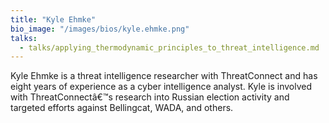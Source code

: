```yaml
---
title: "Kyle Ehmke"
bio_image: "/images/bios/kyle.ehmke.png"
talks:
  - talks/applying_thermodynamic_principles_to_threat_intelligence.md
---
```

Kyle Ehmke is a threat intelligence researcher with ThreatConnect and has eight years of experience as a cyber intelligence analyst. Kyle is involved with ThreatConnectâ&euro;&trade;s research into Russian election activity and targeted efforts against Bellingcat, WADA, and others.